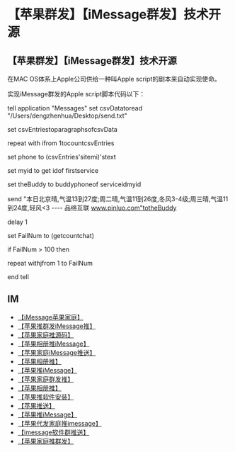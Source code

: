 # 【苹果群发】【iMessage群发】技术开源

## 【苹果群发】【iMessage群发】技术开源

在MAC OS体系上Apple公司供给一种叫Apple script的剧本来自动实现使命。

实现iMessage群发的Apple script脚本代码以下：

tell application "Messages"
set csvDatatoread "/Users/dengzhenhua/Desktop/send.txt"

set csvEntriestoparagraphsofcsvData

repeat with ifrom 1tocountcsvEntries

set phone to (csvEntries'sitemi)'stext

set myid to get idof firstservice

set theBuddy to buddyphoneof serviceidmyid

send "本日北京晴,气温13到27度;周二晴,气温11到26度,冬风3-4级;周三晴,气温11到24度,轻风<3 ---- 品络互联 www.pinluo.com"totheBuddy

delay 1

set FailNum to (getcountchat)

if FailNum > 100 then

repeat withjfrom 1 to FailNum



end tell


## IM

- [【iMessage苹果家庭】](https://imessagee.github.io/)
- [【苹果推群发iMessage推】](https://imessagee.github.io/)
- [【苹果家庭推源码】](https://imessagee.github.io/)
- [【苹果相册推iMessage】](https://imessagee.github.io/)
- [【苹果家庭iMessage推送】](https://imessagee.github.io/)
- [【苹果相册推】](https://imessagee.github.io/)
- [【苹果推iMessage】](https://imessagee.github.io/)
- [【苹果家庭群发推】](https://imessagee.github.io/)
- [【苹果相册推】](https://imessagee.github.io/)
- [【苹果推软件安装】](https://imessagee.github.io/)
- [【苹果推送】](https://imessagee.github.io/)
- [【苹果推iMessage】](https://imessagee.github.io/)
- [【苹果代发家庭推imessage】](https://imessagee.github.io/)
- [【imessage软件群推送】](https://imessagee.github.io/) 
- [【苹果家庭推群发】](https://imessagee.github.io/)
